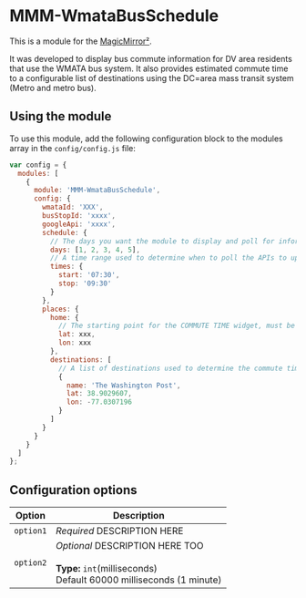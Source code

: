 # MMM-WmataBusSchedule

This is a module for the [MagicMirror²](https://github.com/MichMich/MagicMirror/).

It was developed to display bus commute information for DV area residents that use the WMATA bus system. It also provides estimated commute time to a configurable list of destinations using the DC=area mass transit system (Metro and metro bus).

## Using the module

To use this module, add the following configuration block to the modules array in the `config/config.js` file:

```js
var config = {
  modules: [
    {
      module: 'MMM-WmataBusSchedule',
      config: {
        wmataId: 'XXX',
        busStopId: 'xxxx',
        googleApi: 'xxxx',
        schedule: {
          // The days you want the module to display and poll for information
          days: [1, 2, 3, 4, 5],
          // A time range used to determine when to poll the APIs to update the module.
          times: {
            start: '07:30',
            stop: '09:30'
          }
        },
        places: {
          home: {
            // The starting point for the COMMUTE TIME widget, must be lat/long
            lat: xxx,
            lon: xxx
          },
          destinations: [
            // A list of destinations used to determine the commute time. Be sure to include a name attribute for display.
            {
              name: 'The Washington Post',
              lat: 38.9029607,
              lon: -77.0307196
            }
          ]
        }
      }
    }
  ]
};
```

## Configuration options

| Option    | Description                                                                                                     |
| --------- | --------------------------------------------------------------------------------------------------------------- |
| `option1` | _Required_ DESCRIPTION HERE                                                                                     |
| `option2` | _Optional_ DESCRIPTION HERE TOO <br><br>**Type:** `int`(milliseconds) <br>Default 60000 milliseconds (1 minute) |
